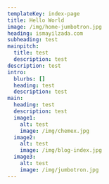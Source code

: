 ```yaml
---
templateKey: index-page
title: Hello World
image: /img/home-jumbotron.jpg
heading: ismayilzada.com
subheading: test
mainpitch:
  title: test
  description: test
description: test
intro:
  blurbs: []
  heading: test
  description: test
main:
  heading: test
  description: test
  image1:
    alt: test
    image: /img/chemex.jpg
  image2:
    alt: test
    image: /img/blog-index.jpg
  image3:
    alt: test
    image: /img/jumbotron.jpg
---
```

